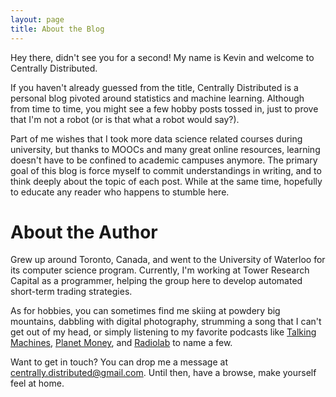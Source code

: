 ```yaml
---
layout: page
title: About the Blog
---
```


Hey there, didn't see you for a second! My name is Kevin and welcome to Centrally Distributed.

If you haven't already guessed from the title, Centrally Distributed is a personal blog pivoted around statistics and machine learning. Although from time to time, you might see a few hobby posts tossed in, just to prove that I'm not a robot (or is that what a robot would say?).

Part of me wishes that I took more data science related courses during university, but thanks to MOOCs and many great online resources, learning doesn't have to be confined to academic campuses anymore. The primary goal of this blog is force myself to commit understandings in writing, and to think deeply about the topic of each post. While at the same time, hopefully to educate any reader who happens to stumble here.

# About the Author

Grew up around Toronto, Canada, and went to the University of Waterloo for its computer science program. Currently, I'm working at Tower Research Capital as a programmer, helping the group here to develop automated short-term trading strategies.

As for hobbies, you can sometimes find me skiing at powdery big mountains, dabbling with digital photography, strumming a song that I can't get out of my head, or simply listening to my favorite podcasts like [Talking Machines](http://www.thetalkingmachines.com), [Planet Money](http://www.npr.org/sections/money), and [Radiolab](http://www.radiolab.org) to name a few.

Want to get in touch? You can drop me a message at centrally.distributed@gmail.com. Until then, have a browse, make yourself feel at home.
